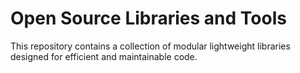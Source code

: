 # Open Source Libraries and Tools

This repository contains a collection of modular lightweight libraries designed for efficient and maintainable code.
